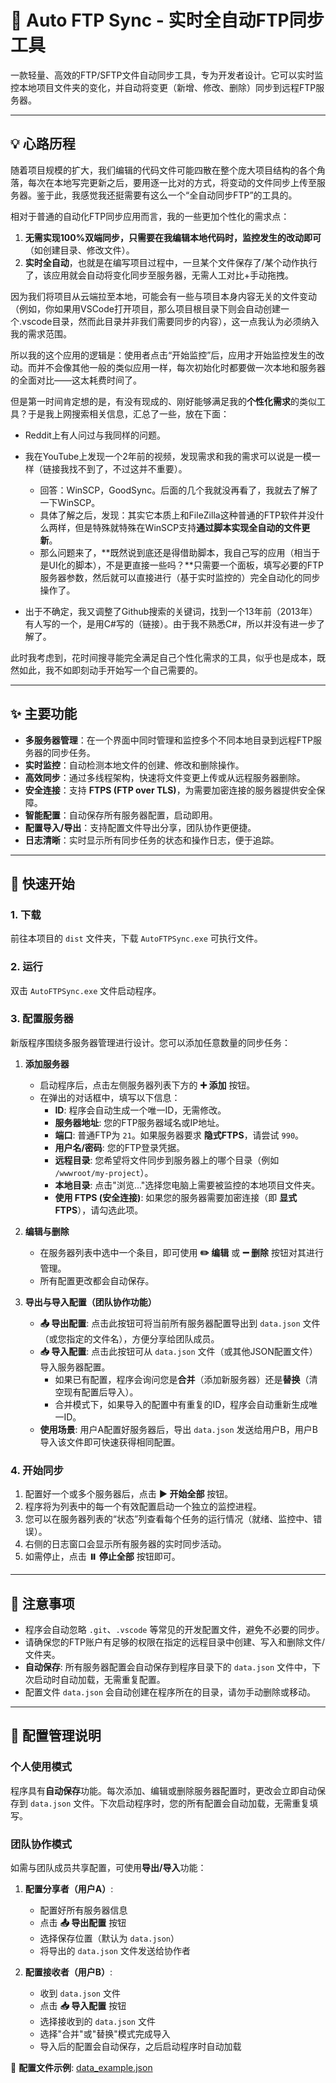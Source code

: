 # 🔄 Auto FTP Sync - 实时全自动FTP同步工具

一款轻量、高效的FTP/SFTP文件自动同步工具，专为开发者设计。它可以实时监控本地项目文件夹的变化，并自动将变更（新增、修改、删除）同步到远程FTP服务器。

---

## 💡 心路历程

随着项目规模的扩大，我们编辑的代码文件可能四散在整个庞大项目结构的各个角落，每次在本地写完更新之后，要用逐一比对的方式，将变动的文件同步上传至服务器。鉴于此，我感觉我还挺需要有这么一个“全自动同步FTP”的工具的。

相对于普通的自动化FTP同步应用而言，我的一些更加个性化的需求点：

1. **无需实现100%双端同步，只需要在我编辑本地代码时，监控发生的改动即可**（如创建目录、修改文件）。
2. **实时全自动**，也就是在编写项目过程中，一旦某个文件保存了/某个动作执行了，该应用就会自动将变化同步至服务器，无需人工对比+手动拖拽。

因为我们将项目从云端拉至本地，可能会有一些与项目本身内容无关的文件变动（例如，你如果用VSCode打开项目，那么项目根目录下则会自动创建一个.vscode目录，然而此目录并非我们需要同步的内容），这一点我认为必须纳入我的需求范围。

所以我的这个应用的逻辑是：使用者点击“开始监控”后，应用才开始监控发生的改动。而并不会像其他一般的类似应用一样，每次初始化时都要做一次本地和服务器的全面对比——这太耗费时间了。

但是第一时间肯定想的是，有没有现成的、刚好能够满足我的**个性化需求**的类似工具？于是我上网搜索相关信息，汇总了一些，放在下面：

* Reddit上有人问过与我同样的问题。
* 我在YouTube上发现一个2年前的视频，发现需求和我的需求可以说是一模一样（链接我找不到了，不过这并不重要）。

  * 回答：WinSCP，GoodSync。后面的几个我就没再看了，我就去了解了一下WinSCP。
  * 具体了解之后，发现：其实它本质上和FileZilla这种普通的FTP软件并没什么两样，但是特殊就特殊在WinSCP支持**通过脚本实现全自动的文件更新**。
  * 那么问题来了，**既然说到底还是得借助脚本，我自己写的应用（相当于是UI化的脚本），不是更直接一些吗？**只需要一个面板，填写必要的FTP服务器参数，然后就可以直接进行（基于实时监控的）完全自动化的同步操作了。
* 出于不确定，我又调整了Github搜索的关键词，找到一个13年前（2013年）有人写的一个，是用C#写的（链接）。由于我不熟悉C#，所以并没有进一步了解了。

此时我考虑到，花时间搜寻能完全满足自己个性化需求的工具，似乎也是成本，既然如此，我不如即刻动手开始写一个自己需要的。

---

## ✨ 主要功能

*   **多服务器管理**：在一个界面中同时管理和监控多个不同本地目录到远程FTP服务器的同步任务。
*   **实时监控**：自动检测本地文件的创建、修改和删除操作。
*   **高效同步**：通过多线程架构，快速将文件变更上传或从远程服务器删除。
*   **安全连接**：支持 **FTPS (FTP over TLS)**，为需要加密连接的服务器提供安全保障。
*   **智能配置**：自动保存所有服务器配置，启动即用。
*   **配置导入/导出**：支持配置文件导出分享，团队协作更便捷。
*   **日志清晰**：实时显示所有同步任务的状态和操作日志，便于追踪。

---

## 🚀 快速开始

### 1. 下载

前往本项目的 `dist` 文件夹，下载 `AutoFTPSync.exe` 可执行文件。

### 2. 运行

双击 `AutoFTPSync.exe` 文件启动程序。

### 3. 配置服务器

新版程序围绕多服务器管理进行设计。您可以添加任意数量的同步任务：

1.  **添加服务器**
    *   启动程序后，点击左侧服务器列表下方的 **➕ 添加** 按钮。
    *   在弹出的对话框中，填写以下信息：
        *   **ID**: 程序会自动生成一个唯一ID，无需修改。
        *   **服务器地址**: 您的FTP服务器域名或IP地址。
        *   **端口**: 普通FTP为 `21`。如果服务器要求 **隐式FTPS**，请尝试 `990`。
        *   **用户名/密码**: 您的FTP登录凭据。
        *   **远程目录**: 您希望将文件同步到服务器上的哪个目录（例如 `/wwwroot/my-project`）。
        *   **本地目录**: 点击"浏览..."选择您电脑上需要被监控的本地项目文件夹。
        *   **使用 FTPS (安全连接)**: 如果您的服务器需要加密连接（即 **显式FTPS**），请勾选此项。

2.  **编辑与删除**
    *   在服务器列表中选中一个条目，即可使用 **✏️ 编辑** 或 **➖ 删除** 按钮对其进行管理。
    *   所有配置更改都会自动保存。

3.  **导出与导入配置（团队协作功能）**
    *   **📤 导出配置**: 点击此按钮可将当前所有服务器配置导出到 `data.json` 文件（或您指定的文件名），方便分享给团队成员。
    *   **📥 导入配置**: 点击此按钮可从 `data.json` 文件（或其他JSON配置文件）导入服务器配置。
        *   如果已有配置，程序会询问您是**合并**（添加新服务器）还是**替换**（清空现有配置后导入）。
        *   合并模式下，如果导入的配置中有重复的ID，程序会自动重新生成唯一ID。
    *   **使用场景**: 用户A配置好服务器后，导出 `data.json` 发送给用户B，用户B导入该文件即可快速获得相同配置。

### 4. 开始同步

1.  配置好一个或多个服务器后，点击 **▶️ 开始全部** 按钮。
2.  程序将为列表中的每一个有效配置启动一个独立的监控进程。
3.  您可以在服务器列表的“状态”列查看每个任务的运行情况（就绪、监控中、错误）。
4.  右侧的日志窗口会显示所有服务器的实时同步活动。
5.  如需停止，点击 **⏸️ 停止全部** 按钮即可。

---

## 📝 注意事项

*   程序会自动忽略 `.git`、`.vscode` 等常见的开发配置文件，避免不必要的同步。
*   请确保您的FTP账户有足够的权限在指定的远程目录中创建、写入和删除文件/文件夹。
*   **自动保存**: 所有服务器配置会自动保存到程序目录下的 `data.json` 文件中，下次启动时自动加载，无需重复配置。
*   配置文件 `data.json` 会自动创建在程序所在的目录，请勿手动删除或移动。

---

## 🔧 配置管理说明

### 个人使用模式
程序具有**自动保存**功能。每次添加、编辑或删除服务器配置时，更改会立即自动保存到 `data.json` 文件。下次启动程序时，您的所有配置会自动加载，无需重复填写。

### 团队协作模式
如需与团队成员共享配置，可使用**导出/导入**功能：

1. **配置分享者（用户A）**:
   - 配置好所有服务器信息
   - 点击 **📤 导出配置** 按钮
   - 选择保存位置（默认为 `data.json`）
   - 将导出的 `data.json` 文件发送给协作者

2. **配置接收者（用户B）**:
   - 收到 `data.json` 文件
   - 点击 **📥 导入配置** 按钮
   - 选择接收到的 `data.json` 文件
   - 选择"合并"或"替换"模式完成导入
   - 导入后的配置会自动保存，之后启动程序时自动加载

📄 **配置文件示例**: [data_example.json](data_example.json)

